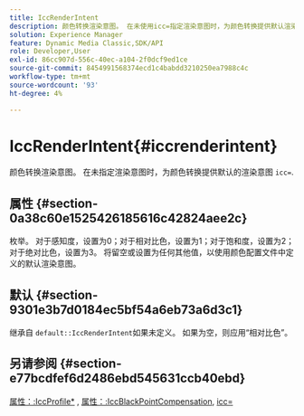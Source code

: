 ```yaml
---
title: IccRenderIntent
description: 颜色转换渲染意图。 在未使用icc=指定渲染意图时，为颜色转换提供默认渲染意图。
solution: Experience Manager
feature: Dynamic Media Classic,SDK/API
role: Developer,User
exl-id: 86cc907d-556c-40ec-a104-2f0dcf9ed1ce
source-git-commit: 8454991568374ecd1c4babdd3210250ea7988c4c
workflow-type: tm+mt
source-wordcount: '93'
ht-degree: 4%

---
```


# IccRenderIntent{#iccrenderintent}

颜色转换渲染意图。 在未指定渲染意图时，为颜色转换提供默认的渲染意图 `icc=`.

## 属性 {#section-0a38c60e1525426185616c42824aee2c}

枚举。 对于感知度，设置为0；对于相对比色，设置为1；对于饱和度，设置为2；对于绝对比色，设置为3。 将留空或设置为任何其他值，以使用颜色配置文件中定义的默认渲染意图。

## 默认 {#section-9301e3b7d0184ec5bf54a6eb73a6d3c1}

继承自 `default::IccRenderIntent`如果未定义。 如果为空，则应用“相对比色”。

## 另请参阅 {#section-e77bcdfef6d2486ebd545631ccb40ebd}

[属性：:IccProfile*](../../../../../ir-api/material-cat/image-rendering-api-ref/c-ir-material-catalog/c-ir-attributes-reference/r-ir-iccprofilecmyk.md#reference-55aead2d924847ffbd1be4c46add7127) , [属性：:IccBlackPointCompensation](../../../../../ir-api/material-cat/image-rendering-api-ref/c-ir-material-catalog/c-ir-attributes-reference/r-ir-iccblackpointcompensation.md#reference-d939b0cdf6564baaa88deb1059e3b7f0), [icc=](../../../../../ir-api/http-protocol/image-rendering-api-ref/c-ir-http-protocol-ref/c-ir-http-protocol-command-reference/r-ir-icc.md#reference-86a2fff3cef24982ad2063d977a16e06)
